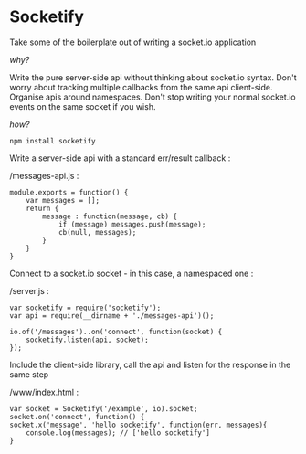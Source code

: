 Socketify
=========

Take some of the boilerplate out of writing a socket.io application

*why?*

Write the pure server-side api without thinking about socket.io syntax. Don't worry about tracking multiple callbacks from the same api client-side. Organise apis around namespaces. Don't stop writing your normal socket.io events on the same socket if you wish.

*how?*

    npm install socketify

Write a server-side api with a standard err/result callback :

/messages-api.js :

    module.exports = function() {
    	var messages = [];
    	return {
    		message : function(message, cb) {
    			if (message) messages.push(message);
    			cb(null, messages);
    		}
    	}
    }


Connect to a socket.io socket - in this case, a namespaced one :

/server.js :

    var socketify = require('socketify');
    var api = require(__dirname + './messages-api')();

    io.of('/messages')..on('connect', function(socket) {
    	socketify.listen(api, socket);
    });

Include the client-side library, call the api and listen for the response in the same step

/www/index.html :

    var socket = Socketify('/example', io).socket;
    socket.on('connect', function() {
    socket.x('message', 'hello socketify', function(err, messages){
    	console.log(messages); // ['hello socketify']
    }
